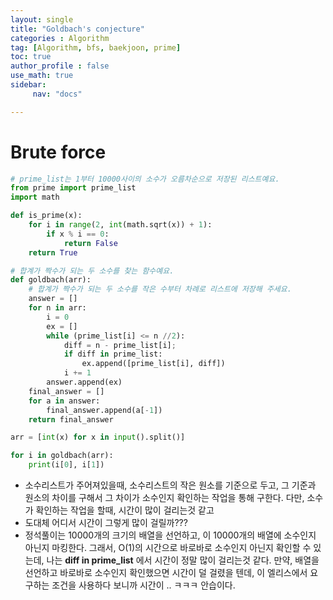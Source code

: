 ```yaml
---
layout: single
title: "Goldbach's conjecture"
categories : Algorithm
tag: [Algorithm, bfs, baekjoon, prime]
toc: true
author_profile : false
use_math: true
sidebar:
     nav: "docs"

---
```




# Brute force

```python
# prime_list는 1부터 10000사이의 소수가 오름차순으로 저장된 리스트예요.
from prime import prime_list
import math

def is_prime(x):
    for i in range(2, int(math.sqrt(x)) + 1):
        if x % i == 0:
            return False 
    return True

# 합계가 짝수가 되는 두 소수를 찾는 함수예요.
def goldbach(arr):
    # 합계가 짝수가 되는 두 소수를 작은 수부터 차례로 리스트에 저장해 주세요.
    answer = []
    for n in arr:
        i = 0
        ex = []
        while (prime_list[i] <= n //2):
            diff = n - prime_list[i];
            if diff in prime_list:
                ex.append([prime_list[i], diff])
            i += 1
        answer.append(ex)
    final_answer = []
    for a in answer:
        final_answer.append(a[-1])
    return final_answer

arr = [int(x) for x in input().split()]

for i in goldbach(arr):
    print(i[0], i[1])
```

* 소수리스트가 주어져있을때, 소수리스트의 작은 원소를 기준으로 두고, 그 기준과 원소의 차이를 구해서 그 차이가 소수인지 확인하는 작업을 통해 구한다. 다만, 소수가 확인하는 작업을 할때, 시간이 많이 걸리는것 같고
* 도대체 어디서 시간이 그렇게 많이 걸릴까??? 
* 정석풀이는 10000개의 크기의 배열을 선언하고, 이 10000개의 배열에 소수인지 아닌지 마킹한다. 그래서, O(1)의 시간으로 바로바로 소수인지 아닌지 확인할 수 있는데, 나는 **diff in prime_list** 에서 시간이 정말 많이 걸리는것 같다. 만약, 배열을 선언하고 바로바로 소수인지 확인했으면 시간이 덜 걸렸을 텐데, 이 엘리스에서 요구하는 조건을 사용하다 보니까 시간이 .. ㅋㅋㅋ 안습이다.